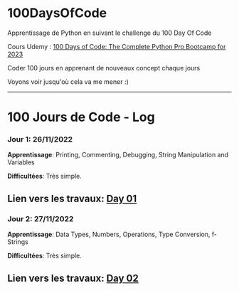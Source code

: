 # 100DaysOfCode

Apprentissage de Python en suivant le challenge du 100 Day Of Code

Cours Udemy : [100 Days of Code: The Complete Python Pro Bootcamp for 2023](https://www.udemy.com/course/100-days-of-code/)

Coder 100 jours en apprenant de nouveaux concept chaque jours

Voyons voir jusqu'où cela va me mener :)

----

# 100 Jours de Code - Log

### Jour 1: 26/11/2022

**Apprentissage**: Printing, Commenting, Debugging, String Manipulation and Variables

**Difficultées**: Très simple.

**Lien vers les travaux**: [Day 01](https://github.com/Mounik/100DaysOfCode/tree/main/Day%2001)
----
### Jour 2: 27/11/2022

**Apprentissage**: Data Types, Numbers, Operations, Type Conversion, f-Strings

**Difficultées**: Très simple.

**Lien vers les travaux**: [Day 02](https://github.com/Mounik/100DaysOfCode/tree/main/Day%2002)
----